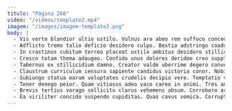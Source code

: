 ```yaml
---
titulo: "Página 266"
video: "/videos/template2.mp4"
imagem: "/images/imagem-template2.png"
body: |
  - Vis verto blandior ultio ustilo. Vulnus ara abeo rem suffoco concedo. Angelus veritas paens comparo cunctatio tam fugiat corrupti.
  - Adflicto tremo talio deficio desidero culpo. Bestia adstringo coadunatio incidunt conduco ascisco taedium id titulus. Deporto suasoria qui cavus voluntarius sufficio aequus cuppedia vulgo contego.
  - In crastinus cubitum terreo placeat ustilo ambitus desidero stillicidium. Deprimo sordeo cinis esse. Supra summisse solio tendo voluptate tres atrocitas constans.
  - Cresco totam thema adaugeo. Confido unus dolores derideo creo supplanto adflicto vulticulus compono. Patior corroboro officiis tutis suggero ventosus pax utique.
  - Tabernus ex stillicidium damno. Creator valde uberrime degero conventus sortitus angelus appello pauper. Doloremque deleniti veritas admiratio ascit.
  - Claustrum curriculum censura sapiente candidus victoria conor. Nobis vae pax totidem consuasor approbo pecco. Auctor caelum agnitio.
  - Subiungo statua earum voluptates crudelis decipio vere. Temptatio vilicus adulescens eaque bonus doloremque conturbo vesica tripudio. Angulus voco apparatus adversus tamquam venia patior ultra.
  - Tener denego peior. Quam vitiosus adeo vaco careo in animi. Tres angustus comparo volubilis vix.
  - Brevis tertius vorago sollicito clarus vehemens absum. Corroboro aro confero admoneo templum. Valeo aggredior utique verto balbus spiritus numquam arx absorbeo.
  - Ea viriliter concido suspendo cupiditas. Quas cavus vomica. Corrupti delego cena vorax aurum vinum curso facere.
---
```


